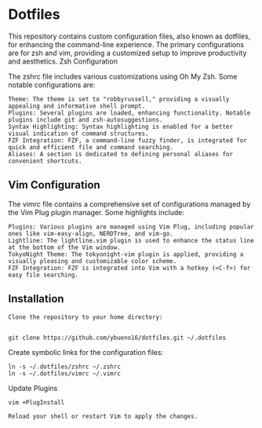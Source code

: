 # Dotfiles

This repository contains custom configuration files, also known as dotfiles, for enhancing the command-line experience. The primary configurations are for zsh and vim, providing a customized setup to improve productivity and aesthetics.
Zsh Configuration

The zshrc file includes various customizations using Oh My Zsh. Some notable configurations are:

    Theme: The theme is set to "robbyrussell," providing a visually appealing and informative shell prompt.
    Plugins: Several plugins are loaded, enhancing functionality. Notable plugins include git and zsh-autosuggestions.
    Syntax Highlighting: Syntax highlighting is enabled for a better visual indication of command structures.
    FZF Integration: FZF, a command-line fuzzy finder, is integrated for quick and efficient file and command searching.
    Aliases: A section is dedicated to defining personal aliases for convenient shortcuts.

## Vim Configuration

The vimrc file contains a comprehensive set of configurations managed by the Vim Plug plugin manager. Some highlights include:

    Plugins: Various plugins are managed using Vim Plug, including popular ones like vim-easy-align, NERDTree, and vim-go.
    Lightline: The lightline.vim plugin is used to enhance the status line at the bottom of the Vim window.
    TokyoNight Theme: The tokyonight-vim plugin is applied, providing a visually pleasing and customizable color scheme.
    FZF Integration: FZF is integrated into Vim with a hotkey (<C-f>) for easy file searching.

## Installation

    Clone the repository to your home directory:


    git clone https://github.com/ybueno16/dotfiles.git ~/.dotfiles

Create symbolic links for the configuration files:


    ln -s ~/.dotfiles/zshrc ~/.zshrc
    ln -s ~/.dotfiles/vimrc ~/.vimrc

Update Plugins
    
    vim +PlugInstall

    Reload your shell or restart Vim to apply the changes.
